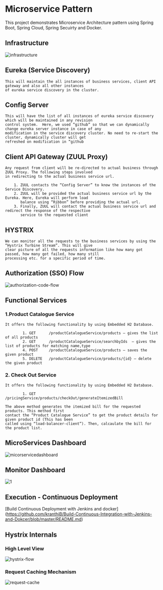 # Microservice Pattern

This project demonstrates Microservice Architecture pattern using Spring Boot, Spring Cloud, Spring Secuirty and Docker.

## Infrastructure

![infrastructure](https://cloud.githubusercontent.com/assets/20100300/17996511/0c23cf2e-6b2f-11e6-80b3-4870e0fa2ff7.png)

## Eureka (Service Discovery)
	This will maintain the all instances of business services, client API gateway and also all other instances
	of eureka service discovery in the cluster.
	
## Config Server
	This will have the list of all instances of eureka service discovery which will be maintained in any revision
	control system.  Here, we used “github” so that we can dynamically change eureka server instance in case of any
	modification in the service discovery cluster. No need to re-start the cluster, dynamically cluster will get 
	refreshed on modification in “github
	
## Client API Gateway (ZUUL Proxy)
	Any request from client will be re-directed to actual business through ZUUL Proxy. The following steps involved
	in redirecting to the actual business service url.
			
		1. ZUUL contacts the “Config Server” to know the instances of the Service Discovery.
		2. ZUUL will be provided the actual business service url by the Eureka. Here, Eureka will perform load 
		   balance using “Ribbon” before providing the actual url.
		3. Finally, ZUUL will contact the actual business service url and redirect the response of the respective 
		   service to the requested client

## HYSTRIX
	We can monitor all the requests to the business services by using the “Hystrix Turbine Stream”. This will give
	clear picture of all the requests information like how many got passed, how many got failed, how many still 
	processing etc. for a specific period of time.


## Authorization (SSO) Flow

![authorization-code-flow](https://cloud.githubusercontent.com/assets/20100300/17996681/f637ddda-6b2f-11e6-9608-8927929ddf1a.png)


## Functional Services
### 1.Product Catalogue Service

	It offers the following functionality by using Embedded H2 Database.
    
            1. GET  	/productCatalogueService/products – gives the list of all products
            2. GET 		/productCatalogueService/searchbyIds  – gives the list of products for matching name,type
            4. POST  	/productCatalogueService/products – saves the given product
            5. DELETE 	/productCatalogueService/products/{id} – delete the given product

### 2. Check Out Service

	It offers the following functionality by using Embedded H2 Database.
    
    		1. GET  	/pricingService/products/checkOut/generateItemizedBill
            
    The above method generates the itemized bill for the requested products. This method first
    contact the “Product Catalogue Service” to get the product details for given product id (This has been
    called using “load-balancer-client”). Then, calcaulate the bill for the product list.
    
    
## MicroServices Dashboard

![micorservicedashboard](https://cloud.githubusercontent.com/assets/20100300/17996875/f062b5f0-6b30-11e6-8165-eca4b66dc83f.PNG)

## Monitor Dashboard

![1](https://cloud.githubusercontent.com/assets/20100300/18051542/d28a1962-6e12-11e6-8e22-29a79c14516d.png)

## Execution - Continuous Deployment

[Build Continuous Deployment with Jenkins and docker] (https://github.com/kranthiB/Build-Continuous-Integration-with-Jenkins-and-Dokcer/blob/master/README.md)

## Hystrix Internals

### High Level View
![hystrix-flow](https://cloud.githubusercontent.com/assets/20100300/18075347/9950b4f6-6e91-11e6-8823-d508957f4974.png)

### Request Caching Mechanism
![request-cache](https://cloud.githubusercontent.com/assets/20100300/18075410/3068b096-6e92-11e6-87ec-20508a732dff.png)
